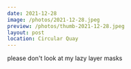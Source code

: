 ```yaml
---
date: 2021-12-28
image: /photos/2021-12-28.jpeg
preview: /photos/thumb-2021-12-28.jpeg
layout: post
location: Circular Quay
---
```


please don't look at my lazy layer masks
